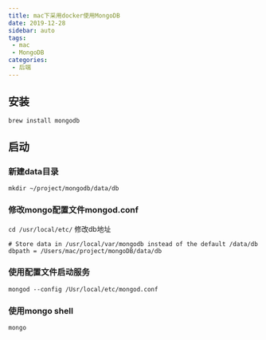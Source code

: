 ```yaml
---
title: mac下采用docker使用MongoDB
date: 2019-12-28
sidebar: auto
tags:
 - mac
 - MongoDB
categories: 
 - 后端
---
```


## 安装
`brew install mongodb`

## 启动
### 新建data目录
`mkdir ~/project/mongodb/data/db`

### 修改mongo配置文件mongod.conf
`cd /usr/local/etc/`
修改db地址
```shell
# Store data in /usr/local/var/mongodb instead of the default /data/db
dbpath = /Users/mac/project/mongoDB/data/db
```

### 使用配置文件启动服务
`mongod --config /Usr/local/etc/mongod.conf`

### 使用mongo shell 
`mongo`